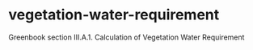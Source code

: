 # vegetation-water-requirement
Greenbook section III.A.1. Calculation of Vegetation Water Requirement
